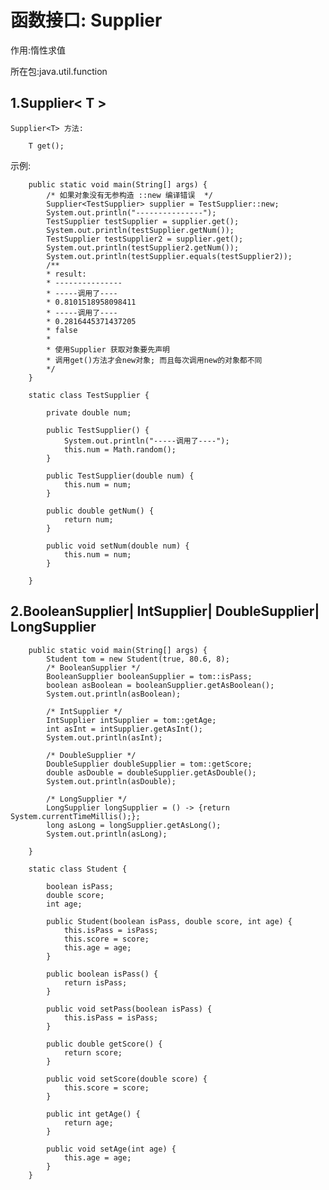 函数接口: Supplier    
===

作用:惰性求值    

所在包:java.util.function    

1.Supplier< T >    
---

    Supplier<T> 方法:        
    
        T get();    

示例:    

        public static void main(String[] args) {
            /* 如果对象没有无参构造 ::new 编译错误  */
            Supplier<TestSupplier> supplier = TestSupplier::new;
            System.out.println("---------------");
            TestSupplier testSupplier = supplier.get();
            System.out.println(testSupplier.getNum());
            TestSupplier testSupplier2 = supplier.get();
            System.out.println(testSupplier2.getNum());
            System.out.println(testSupplier.equals(testSupplier2));
            /**
            * result:
            * ---------------
            * -----调用了----
            * 0.8101518958098411
            * -----调用了----
            * 0.2816445371437205
            * false
            * 
            * 使用Supplier 获取对象要先声明
            * 调用get()方法才会new对象; 而且每次调用new的对象都不同
            */
	    }    

        static class TestSupplier {

            private double num;

            public TestSupplier() {
                System.out.println("-----调用了----");
                this.num = Math.random();
            }

            public TestSupplier(double num) {
                this.num = num;
            }

            public double getNum() {
                return num;
            }

            public void setNum(double num) {
                this.num = num;
            }

        }    

2.BooleanSupplier| IntSupplier| DoubleSupplier| LongSupplier
---

        public static void main(String[] args) {
            Student tom = new Student(true, 80.6, 8);
            /* BooleanSupplier */
            BooleanSupplier booleanSupplier = tom::isPass;
            boolean asBoolean = booleanSupplier.getAsBoolean();
            System.out.println(asBoolean);
            
            /* IntSupplier */
            IntSupplier intSupplier = tom::getAge;
            int asInt = intSupplier.getAsInt();
            System.out.println(asInt);
            
            /* DoubleSupplier */
            DoubleSupplier doubleSupplier = tom::getScore;
            double asDouble = doubleSupplier.getAsDouble();
            System.out.println(asDouble);
            
            /* LongSupplier */
            LongSupplier longSupplier = () -> {return System.currentTimeMillis();};
            long asLong = longSupplier.getAsLong();
            System.out.println(asLong);
            
        }
        
        static class Student {
            
            boolean isPass;
            double score;
            int age;
            
            public Student(boolean isPass, double score, int age) {
                this.isPass = isPass;
                this.score = score;
                this.age = age;
            }

            public boolean isPass() {
                return isPass;
            }

            public void setPass(boolean isPass) {
                this.isPass = isPass;
            }

            public double getScore() {
                return score;
            }

            public void setScore(double score) {
                this.score = score;
            }

            public int getAge() {
                return age;
            }

            public void setAge(int age) {
                this.age = age;
            }
        }